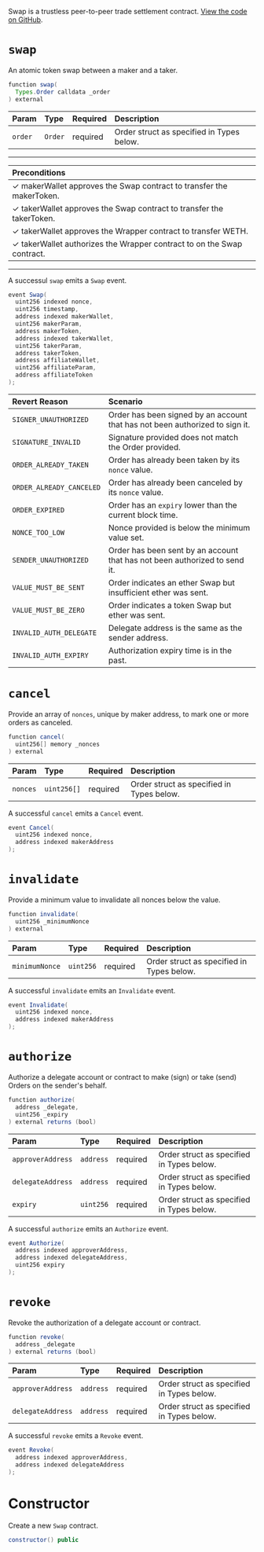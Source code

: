 Swap is a trustless peer-to-peer trade settlement contract. [View the code on GitHub](https://github.com/airswap/airswap-protocols/tree/master/protocols/swap).

# `swap`

An atomic token swap between a maker and a taker.

```java
function swap(
  Types.Order calldata _order
) external
```

| Param   | Type    | Required | Description                               |
| :------ | :------ | :------- | :---------------------------------------- |
| `order` | `Order` | required | Order struct as specified in Types below. |

---

| Preconditions                                                          |
| :--------------------------------------------------------------------- |
| ✓ makerWallet approves the Swap contract to transfer the makerToken.   |
| ✓ takerWallet approves the Swap contract to transfer the takerToken.   |
| ✓ takerWallet approves the Wrapper contract to transfer WETH.          |
| ✓ takerWallet authorizes the Wrapper contract to on the Swap contract. |

---

A successul `swap` emits a `Swap` event.

```java
event Swap(
  uint256 indexed nonce,
  uint256 timestamp,
  address indexed makerWallet,
  uint256 makerParam,
  address makerToken,
  address indexed takerWallet,
  uint256 takerParam,
  address takerToken,
  address affiliateWallet,
  uint256 affiliateParam,
  address affiliateToken
);
```

| Revert Reason            | Scenario                                                                     |
| :----------------------- | :--------------------------------------------------------------------------- |
| `SIGNER_UNAUTHORIZED`    | Order has been signed by an account that has not been authorized to sign it. |
| `SIGNATURE_INVALID`      | Signature provided does not match the Order provided.                        |
| `ORDER_ALREADY_TAKEN`    | Order has already been taken by its `nonce` value.                           |
| `ORDER_ALREADY_CANCELED` | Order has already been canceled by its `nonce` value.                        |
| `ORDER_EXPIRED`          | Order has an `expiry` lower than the current block time.                     |
| `NONCE_TOO_LOW`          | Nonce provided is below the minimum value set.                               |
| `SENDER_UNAUTHORIZED`    | Order has been sent by an account that has not been authorized to send it.   |
| `VALUE_MUST_BE_SENT`     | Order indicates an ether Swap but insufficient ether was sent.               |
| `VALUE_MUST_BE_ZERO`     | Order indicates a token Swap but ether was sent.                             |
| `INVALID_AUTH_DELEGATE`  | Delegate address is the same as the sender address.                          |
| `INVALID_AUTH_EXPIRY`    | Authorization expiry time is in the past.                                    |

# `cancel`

Provide an array of `nonces`, unique by maker address, to mark one or more orders as canceled.

```java
function cancel(
  uint256[] memory _nonces
) external
```

| Param    | Type        | Required | Description                               |
| :------- | :---------- | :------- | :---------------------------------------- |
| `nonces` | `uint256[]` | required | Order struct as specified in Types below. |

A successful `cancel` emits a `Cancel` event.

```java
event Cancel(
  uint256 indexed nonce,
  address indexed makerAddress
);
```

# `invalidate`

Provide a minimum value to invalidate all nonces below the value.

```java
function invalidate(
  uint256 _minimumNonce
) external
```

| Param          | Type      | Required | Description                               |
| :------------- | :-------- | :------- | :---------------------------------------- |
| `minimumNonce` | `uint256` | required | Order struct as specified in Types below. |

A successful `invalidate` emits an `Invalidate` event.

```java
event Invalidate(
  uint256 indexed nonce,
  address indexed makerAddress
);
```

# `authorize`

Authorize a delegate account or contract to make \(sign\) or take \(send\) Orders on the sender's behalf.

```java
function authorize(
  address _delegate,
  uint256 _expiry
) external returns (bool)
```

| Param             | Type      | Required | Description                               |
| :---------------- | :-------- | :------- | :---------------------------------------- |
| `approverAddress` | `address` | required | Order struct as specified in Types below. |
| `delegateAddress` | `address` | required | Order struct as specified in Types below. |
| `expiry`          | `uint256` | required | Order struct as specified in Types below. |

A successful `authorize` emits an `Authorize` event.

```java
event Authorize(
  address indexed approverAddress,
  address indexed delegateAddress,
  uint256 expiry
);
```

# `revoke`

Revoke the authorization of a delegate account or contract.

```java
function revoke(
  address _delegate
) external returns (bool)
```

| Param             | Type      | Required | Description                               |
| :---------------- | :-------- | :------- | :---------------------------------------- |
| `approverAddress` | `address` | required | Order struct as specified in Types below. |
| `delegateAddress` | `address` | required | Order struct as specified in Types below. |

A successful `revoke` emits a `Revoke` event.

```java
event Revoke(
  address indexed approverAddress,
  address indexed delegateAddress
);
```

# Constructor

Create a new `Swap` contract.

```java
constructor() public
```
